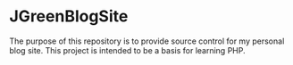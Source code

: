 # JGreenBlogSite
The purpose of this repository is to provide source control for my personal blog site. This project is intended to be a basis for learning PHP.
